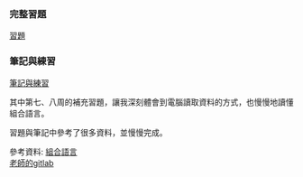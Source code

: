 ### 完整習題  
  
[習題](https://github.com/kalen2019/co109a/tree/master/homework)  
  
### 筆記與練習  
  
[筆記與練習](https://github.com/kalen2019/co109a/tree/master/PandN)  
  
其中第七、八周的補充習題，讓我深刻體會到電腦讀取資料的方式，也慢慢地讀懂組合語言。  
  
習題與筆記中參考了很多資料，並慢慢完成。  
  
參考資料: 
[組合語言](http://programmermagazine.github.io/mag/ymag201506/focus6.html)  
[老師的gitlab](https://gitlab.com/ccc109/co)  